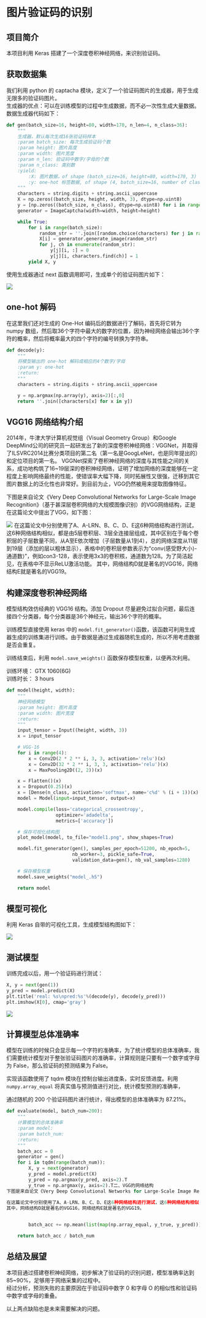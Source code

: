 # 图片验证码的识别

## 项目简介
本项目利用 Keras 搭建了一个深度卷积神经网络，来识别验证码。

## 获取数据集
我们利用 python 的 captacha 模块，定义了一个验证码图片的生成器，用于生成无限多的验证码图片。  
生成器的优点：可以在训练模型的过程中生成数据，而不必一次性生成大量数据。  
 数据生成器代码如下：
```python
def gen(batch_size=16, height=80, width=170, n_len=4, n_class=36):
    """
    生成器，默认每次生成16张验证码样本
    :param batch_size: 每次生成验证码个数
    :param height: 图片高度
    :param width: 图片宽度
    :param n_len: 验证码中数字/字母的个数
    :param n_class: 类别数
    :yield:
        :X: 图片数据，of shape (batch_size=16, height=80, width=170, 3)
        :y: one-hot 标签数据, of shape (4, batch_size=16, number of classes=36)
    """
    characters = string.digits + string.ascii_uppercase
    X = np.zeros((batch_size, height, width, 3), dtype=np.uint8)
    y = [np.zeros((batch_size, n_class), dtype=np.uint8) for i in range(n_len)]
    generator = ImageCaptcha(width=width, height=height)

    while True:
        for i in range(batch_size):
            random_str = ''.join([random.choice(characters) for j in range(4)])
            X[i] = generator.generate_image(random_str)
            for j, ch in enumerate(random_str):
                y[j][i, :] = 0
                y[j][i, characters.find(ch)] = 1
        yield X, y

```
使用生成器通过 next 函数调用即可，生成单个的验证码图片如下：

![](./data_examples/C52N.jpg)


## one-hot 解码
在这里我们还对生成的 One-Hot 编码后的数据进行了解码，首先将它转为 numpy 数组，然后取36个字符中最大的数字的位置，因为神经网络会输出36个字符的概率，然后将概率最大的四个字符的编号转换为字符串。

```python
def decode(y):
    """
    将模型输出的 one-hot 解码成相应的4个数字/字母
    :param y: one-hot
    :return:
    """
    characters = string.digits + string.ascii_uppercase

    y = np.argmax(np.array(y), axis=2)[:,0]
    return ''.join([characters[x] for x in y])
```
## VGG16 网络结构介绍
2014年，牛津大学计算机视觉组（Visual Geometry Group）和Google DeepMind公司的研究员一起研发出了新的深度卷积神经网络：VGGNet，并取得了ILSVRC2014比赛分类项目的第二名（第一名是GoogLeNet，也是同年提出的）和定位项目的第一名。
VGGNet探索了卷积神经网络的深度与其性能之间的关系，成功地构筑了16~19层深的卷积神经网络，证明了增加网络的深度能够在一定程度上影响网络最终的性能，使错误率大幅下降，同时拓展性又很强，迁移到其它图片数据上的泛化性也非常好。到目前为止，VGG仍然被用来提取图像特征。

下图是来自论文《Very Deep Convolutional Networks for Large-Scale Image Recognition》（基于甚深层卷积网络的大规模图像识别）的VGG网络结构，正是在这篇论文中提出了VGG，如下图：
 

![](./023044_X49R_876354.png)
在这篇论文中分别使用了A、A-LRN、B、C、D、E这6种网络结构进行测试，这6种网络结构相似，都是由5层卷积层、3层全连接层组成，其中区别在于每个卷积层的子层数量不同，从A至E依次增加（子层数量从1到4），总的网络深度从11层到19层（添加的层以粗体显示），表格中的卷积层参数表示为“conv⟨感受野大小⟩-通道数⟩”，例如con3-128，表示使用3x3的卷积核，通道数为128。为了简洁起见，在表格中不显示ReLU激活功能。
其中，网络结构D就是著名的VGG16，网络结构E就是著名的VGG19。

## 构建深度卷积神经网络
模型结构效仿经典的 VGG16 结构。添加 Dropout 尽量避免过拟合问题，最后连接四个分类器，每个分类器是36个神经元，输出36个字符的概率。  

训练模型直接使用 keras 中的 `model.fit_generator()`函数，该函数可利用生成器生成的训练集进行训练。由于数据是通过生成器随机生成的，所以不用考虑数据是否会重复。

训练结束后，利用 `model.save_weights()` 函数保存模型权重，以便再次利用。


训练环境： GTX 1060(6G)  
训练时长： 3 hours

```python
def model(height, width):
    """
    神经网络模型
    :param height: 图片高度
    :param width: 图片宽度
    :return:
    """
    input_tensor = Input((height, width, 3))
    x = input_tensor

    # VGG-16
    for i in range(4):
        x = Conv2D(2 * 2 ** i, 3, 3, activation='relu')(x)
        x = Conv2D(32 * 2 ** i, 3, 3, activation='relu')(x)
        x = MaxPooling2D((2, 2))(x)

    x = Flatten()(x)
    x = Dropout(0.25)(x)
    x = [Dense(n_class, activation='softmax', name='c%d' % (i + 1))(x) for i in range(4)]
    model = Model(input=input_tensor, output=x)

    model.compile(loss='categorical_crossentropy',
                  optimizer='adadelta',
                  metrics=['accuracy'])

    # 保存可视化结构图
    plot_model(model, to_file="model1.png", show_shapes=True)

    model.fit_generator(gen(), samples_per_epoch=51200, nb_epoch=5,
                        nb_worker=3, pickle_safe=True,
                        validation_data=gen(), nb_val_samples=1280)

    # 保存模型权重
    model.save_weights("model_.h5")

    return model
```

## 模型可视化

利用 Keras 自带的可视化工具，生成模型结构图如下：

![](./model1.png)

## 测试模型

训练完成以后，用一个验证码进行测试：

```python
X, y = next(gen(1))
y_pred = model.predict(X)
plt.title('real: %s\npred:%s'%(decode(y), decode(y_pred)))
plt.imshow(X[0], cmap='gray')
```

![](test_results/predict_0.jpg)

## 计算模型总体准确率

模型在训练的时候只会显示每一个字符的准确率，为了统计模型的总体准确率，我们需要统计模型对于整张验证码图片的准确率，计算规则是只要有一个数字或字母为 False，那么验证码的预测结果为 False。

实现该函数使用了 tqdm 模块在控制台输出进度条，实时反馈进度。利用 `numpy.array_equal` 将真实值与预测值进行对比，统计模型预测的准确率，

通过随机的 200 个验证码图片进行统计，得出模型的总体准确率为 87.21%。


```python
def evaluate(model, batch_num=200):
    """
    计算模型的总体准确率
    :param model:
    :param batch_num:
    :return:
    """
    batch_acc = 0
    generator = gen()
    for i in tqdm(range(batch_num)):
        X, y = next(generator)
        y_pred = model.predict(X)
        y_pred = np.argmax(y_pred, axis=2).T
        y_true = np.argmax(y, axis=2).T二、VGG的网络结构
下图是来自论文《Very Deep Convolutional Networks for Large-Scale Image Recognition》（基于甚深层卷积网络的大规模图像识别）的VGG网络结构，正是在这篇论文中提出了VGG，如下图：
 
在这篇论文中分别使用了A、A-LRN、B、C、D、E这6种网络结构进行测试，这6种网络结构相似，都是由5层卷积层、3层全连接层组成，其中区别在于每个卷积层的子层数量不同，从A至E依次增加（子层数量从1到4），总的网络深度从11层到19层（添加的层以粗体显示），表格中的卷积层参数表示为“conv⟨感受野大小⟩-通道数⟩”，例如con3-128，表示使用3x3的卷积核，通道数为128。为了简洁起见，在表格中不显示ReLU激活功能。
其中，网络结构D就是著名的VGG16，网络结构E就是著名的VGG19。


        batch_acc += np.mean(list(map(np.array_equal, y_true, y_pred)))

    return batch_acc / batch_num
```

## 总结及展望

本项目通过搭建卷积神经网络，初步解决了验证码的识别问题，模型准确率达到 85~90%，足够用于网络采集的过程中。  
经过分析，预测失败的主要原因在于验证码中数字 0 和字母 O 的相似性和验证码中数字或字母的重叠。

以上两点缺陷也是未来需要解决的问题。
